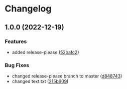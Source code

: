 # Changelog

## 1.0.0 (2022-12-19)


### Features

* added release-please ([52bafc2](https://github.com/OndrejNepozitek/semantic-release-test/commit/52bafc22bfc47edd0430ac576c6e14937d41f9a5))


### Bug Fixes

* changed release-please branch to master ([d848743](https://github.com/OndrejNepozitek/semantic-release-test/commit/d848743db1f9bd309deaeaaff5521d986aaae88d))
* changed text.txt ([215b609](https://github.com/OndrejNepozitek/semantic-release-test/commit/215b609a144695f62e2bf8e99d58491c7a1afedf))
